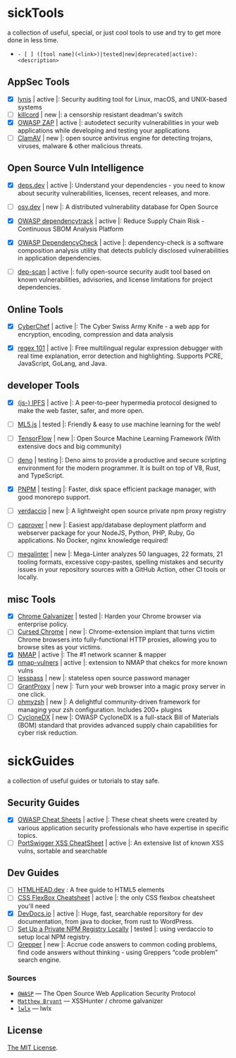 # sickTools
a collection of useful, special, or just cool tools to use and try to get more done in less time.

- `- [ ] ([tool name](<link>)|tested|new|deprecated|active): <description> `


## AppSec Tools
- [x] [lynis](https://github.com/CISOfy/lynis) | active |: Security auditing tool for Linux, macOS, and UNIX-based systems
- [ ] [killcord](https://github.com/nomasters/killcord) | new |: a censorship resistant deadman's switch
- [x] [OWASP ZAP](https://github.com/zaproxy/zaproxy) | active |: autodetect security vulnerabilities in your web applications while developing and testing your applications
- [ ] [ClamAV](https://github.com/Cisco-Talos/clamav-faq) | new |: open source antivirus engine for detecting trojans, viruses, malware & other malicious threats.

## Open Source Vuln Intelligence
- [x] [deps.dev](https://deps.dev/) | active |: Understand your dependencies - you need to know about security vulnerabilities, licenses, recent releases, and more.
- [ ] [osv.dev](https://osv.dev/) | new |: A distributed vulnerability database for Open Source
- [x] [OWASP dependencytrack](https://dependencytrack.org/) | active |: Reduce Supply Chain Risk - Continuous SBOM Analysis Platform
- [x] [OWASP DependencyCheck](https://github.com/jeremylong/DependencyCheck) | active |: dependency-check is a software composition analysis utility that detects publicly disclosed vulnerabilities in application dependencies.
- [ ] [dep-scan](https://github.com/AppThreat/dep-scan) | active |: fully open-source security audit tool based on known vulnerabilities, advisories, and license limitations for project dependencies. 


## Online Tools
- [x] [CyberChef](https://cyberchef.cybertap.ch/) | active |: The Cyber Swiss Army Knife - a web app for encryption, encoding, compression and data analysis
- [x] [regex 101](https://regex101.com/) | active |: Free multilingual regular expression debugger with real time explanation, error detection and highlighting. Supports PCRE, JavaScript, GoLang, and Java.


## developer Tools
- [x] [(js-) IPFS](https://github.com/ipfs/js-ipfs) | active |: A peer-to-peer hypermedia protocol
designed to make the web faster, safer, and more open.
- [ ] [ML5.js](https://github.com/ml5js/ml5-library) | tested |: Friendly & easy to use machine learning for the web!
- [ ] [TensorFlow](https://github.com/tensorflow) | new |: Open Source Machine Learning Framework (With extensive docs and big community)
- [ ] [deno](https://github.com/denoland/deno) | testing |: Deno aims to provide a productive and secure scripting environment for the modern programmer. It is built on top of V8, Rust, and TypeScript.
- [x] [PNPM](https://github.com/pnpm/pnpm) | testing |: Faster, disk space efficient package manager, with good monorepo support.
- [ ] [verdaccio](https://verdaccio.org/) | new |: A lightweight open source private npm proxy registry
- [ ] [caprover](https://github.com/caprover/caprover) | new |: Easiest app/database deployment platform and webserver package for your NodeJS, Python, PHP, Ruby, Go applications. No Docker, nginx knowledge required!
- [ ] [megalinter](https://github.com/oxsecurity/megalinter) | new |: Mega-Linter analyzes 50 languages, 22 formats, 21 tooling formats, excessive copy-pastes, spelling mistakes and security issues in your repository sources with a GitHub Action, other CI tools or locally.


## misc Tools
- [x] [Chrome Galvanizer](https://thehackerblog.com/galvanizer/) | tested |: Harden your Chrome browser via enterprise policy.
- [ ] [Cursed Chrome](https://github.com/mandatoryprogrammer/CursedChrome) | new |: Chrome-extension implant that turns victim Chrome browsers into fully-functional HTTP proxies, allowing you to browse sites as your victims.
- [x] [NMAP](https://github.com/nmap/nmap) | active |: The #1 network scanner & mapper
- [x] [nmap-vulners](https://github.com/vulnersCom/nmap-vulners) | active |: extension to NMAP that chekcs for more known vulns
- [ ] [lesspass](https://github.com/lesspass/lesspass) | new |: stateless open source password manager
- [ ] [GrantProxy](https://grantproxy.com/) | new |: Turn your web browser into a magic proxy server in one click.
- [ ] [ohmyzsh](https://github.com/ohmyzsh/ohmyzsh) | new |: A delightful community-driven framework for managing your zsh configuration. Includes 200+ plugins
- [ ] [CycloneDX](https://cyclonedx.org/) | new |: OWASP CycloneDX is a full-stack Bill of Materials (BOM) standard that provides advanced supply chain capabilities for cyber risk reduction.

# sickGuides
a collection of useful guides or tutorials to stay safe.

## Security Guides
- [x] [OWASP Cheat Sheets](https://cheatsheetseries.owasp.org/) | active |: These cheat sheets were created by various application security professionals who have expertise in specific topics.
- [ ] [PortSwigger XSS CheatSheet](https://portswigger.net/web-security/cross-site-scripting/cheat-sheet) | active |: An extensive list of known XSS vulns, sortable and searchable

## Dev Guides
- [ ] [HTMLHEAD.dev](https://htmlhead.dev/) : A free guide to HTML5 <head> elements
- [ ] [CSS FlexBox Cheatsheet](https://css-tricks.com/snippets/css/a-guide-to-flexbox/) | active |: the only CSS flexbox cheatsheet you'll need
- [x] [DevDocs.io](https://devdocs.io/) | active |: Huge, fast, searchable reporsitory for dev documentation, from java to docker, from rust to WordPress.
- [ ] [Set Up a Private NPM Registry Locally](https://blog.bitsrc.io/how-to-set-up-a-private-npm-registry-locally-1065e6790796) | tested |: using verdaccio to setup local NPM registry.
- [ ] [Grepper](https://www.codegrepper.com/index.php) | new |: Accrue code answers to common coding problems, find code answers without thinking - using Greppers “code problem” search engine.
 
### Sources

- [`OWASP`](https://owasp.org/) — The Open Source Web Application Security Protocol
- [`Matthew Bryant`](https://github.com/mandatoryprogrammer/) — XSSHunter / chrome galvanizer
- [`lwlx`](https://skills.rendered.ch) — lwlx


## License

[The MIT License](LICENSE).
